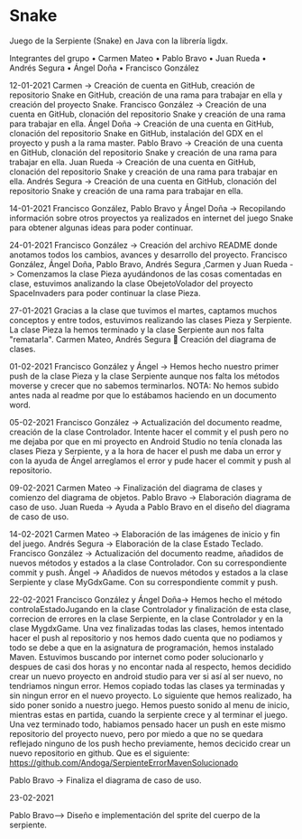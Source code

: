 # Snake

Juego de la Serpiente (Snake) en Java con la librería ligdx.

Integrantes del grupo
•	Carmen Mateo 
•	Pablo Bravo
•	Juan Rueda
•	Andrés Segura
•	Ángel Doña 
•	Francisco González

12-01-2021 
Carmen -> Creación de cuenta en GitHub, creación de repositorio Snake en GitHub, creación de una rama para trabajar en ella y creación del proyecto Snake.
Francisco González -> Creación de una cuenta en GitHub, clonación del repositorio Snake y creación de una rama para trabajar en ella. 
Ángel Doña -> Creación de una cuenta en GitHub, clonación del repositorio Snake en GitHub, instalación del GDX en el proyecto y push a la rama master. 
Pablo Bravo -> Creación de una cuenta en GitHub, clonación del repositorio Snake y creación de una rama para trabajar en ella. 
Juan Rueda -> Creación de una cuenta en GitHub, clonación del repositorio Snake y creación de una rama para trabajar en ella. 
Andrés Segura -> Creación de una cuenta en GitHub, clonación del repositorio Snake y creación de una rama para trabajar en ella.

14-01-2021 
Francisco González, Pablo Bravo y Ángel Doña -> Recopilando información sobre otros proyectos ya realizados en internet del juego Snake para obtener algunas ideas para poder continuar.

24-01-2021 
Francisco González -> Creación del archivo README donde anotamos todos los cambios, avances y desarrollo del proyecto. 
Francisco González, Ángel Doña, Pablo Bravo, Andrés Segura ,Carmen y Juan Rueda -> Comenzamos la clase Pieza ayudándonos de las cosas comentadas en clase, estuvimos analizando la clase ObejetoVolador del proyecto SpaceInvaders para poder continuar la clase Pieza.

27-01-2021 
Gracias a la clase que tuvimos el martes, captamos muchos conceptos y entre todos, estuvimos realizando las clases Pieza y Serpiente. La clase Pieza la hemos terminado y la clase Serpiente aun nos falta "rematarla". 
Carmen Mateo, Andrés Segura  Creación del diagrama de clases.

01-02-2021
Francisco González y Ángel -> Hemos hecho nuestro primer push de la clase Pieza y la clase Serpiente aunque nos falta los métodos moverse y crecer que no sabemos terminarlos.
NOTA: No hemos subido antes nada al readme por que lo estábamos haciendo en un documento word.

05-02-2021 
Francisco González -> Actualización del documento readme, creación de la clase Controlador. Intente hacer el commit y el push pero no me dejaba por que en mi proyecto en Android Studio no tenía clonada las clases Pieza y Serpiente, y a la hora de hacer el push me daba un error y con la ayuda de Ángel arreglamos el error y pude hacer el commit y push al repositorio.

09-02-2021 
Carmen Mateo -> Finalización del diagrama de clases y comienzo del diagrama de objetos.
Pablo Bravo -> Elaboración diagrama de caso de uso.
Juan Rueda -> Ayuda a Pablo Bravo en el diseño del diagrama de caso de uso.

14-02-2021 
Carmen Mateo -> Elaboración de las imágenes de inicio y fin del juego. 
Andrés Segura -> Elaboración de la clase Estado Teclado. 
Francisco González -> Actualización del documento readme, añadidos de nuevos métodos y estados a la clase Controlador. Con su correspondiente commit y push. 
Ángel -> Añadidos de nuevos métodos y estados a la clase Serpiente y clase MyGdxGame. Con su correspondiente commit y push.

22-02-2021 
Francisco González y Ángel Doña-> Hemos hecho el método controlaEstadoJugando en la clase Controlador y finalización de esta clase, correcion de errores en la clase Serpiente, en la clase Controlador y en la clase MygdxGame. Una vez finalizadas todas las clases, hemos intentado hacer el push al repositorio y nos hemos dado cuenta que no podiamos y todo se debe a que en la asignatura de programación, hemos instalado Maven. Estuvimos buscando por internet como poder solucionarlo y despues de casi dos horas y no encontar nada al respecto, hemos decidido crear un nuevo proyecto en android studio para ver si así al ser nuevo, no tendriamos ningun error. Hemos copiado todas las clases ya terminadas y sin ningun error en el nuevo proyecto. Lo siguiente que hemos realizado, ha sido poner sonido a nuestro juego. Hemos puesto sonido al menu de inicio, mientras estas en partida, cuando la serpiente crece y al terminar el juego. Una vez terminado todo, habiamos pensado hacer un push en este mismo repositorio del proyecto nuevo, pero por miedo a que no se quedara reflejado ninguno de los push hecho previamente, hemos decicido crear un nuevo repositorio en github. Que es el siguiente: https://github.com/Andoga/SerpienteErrorMavenSolucionado 

Pablo Bravo -> Finaliza el diagrama de caso de uso.

23-02-2021

Pablo Bravo--> Diseño e implementación del sprite del cuerpo de la serpiente.






